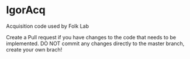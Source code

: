 # IgorAcq
Acquisition code used by Folk Lab

Create a Pull request if you have changes to the code that needs to be implemented.
DO NOT commit any changes directly to the master branch, create your own brach!
